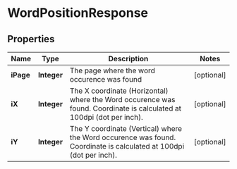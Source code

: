 

# WordPositionResponse

## Properties

Name | Type | Description | Notes
------------ | ------------- | ------------- | -------------
**iPage** | **Integer** | The page where the word occurence was found |  [optional]
**iX** | **Integer** | The X coordinate (Horizontal) where the Word occurence was found.  Coordinate is calculated at 100dpi (dot per inch). |  [optional]
**iY** | **Integer** | The Y coordinate (Vertical) where the Word occurence was found.  Coordinate is calculated at 100dpi (dot per inch). |  [optional]




